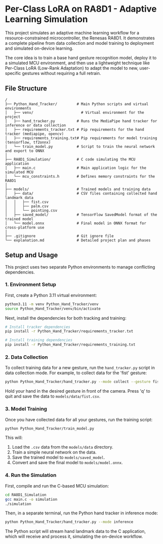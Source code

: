 # Per-Class LoRA on RA8D1 - Adaptive Learning Simulation

This project simulates an adaptive machine learning workflow for a resource-constrained microcontroller, the Renesas RA8D1. It demonstrates a complete pipeline from data collection and model training to deployment and simulated on-device learning.

The core idea is to train a base hand gesture recognition model, deploy it to a simulated MCU environment, and then use a lightweight technique like Per-Class LoRA (Low-Rank Adaptation) to adapt the model to new, user-specific gestures without requiring a full retrain.

## File Structure

```
/
├── Python_Hand_Tracker/         # Main Python scripts and virtual environments
│   ├── venv/                      # Virtual environment for the project
│   ├── hand_tracker.py          # Runs the MediaPipe hand tracker for inference or data collection
│   ├── requirements_tracker.txt # Pip requirements for the hand tracker (mediapipe, opencv)
│   ├── requirements_training.txt# Pip requirements for model training (tensorflow, tf2onnx)
│   └── train_model.py           # Script to train the neural network and export to ONNX
│
├── RA8D1_Simulation/            # C code simulating the MCU application
│   ├── main.c                   # Main application logic for the simulated MCU
│   └── mcu_constraints.h        # Defines memory constraints for the RA8D1
│
├── models/                      # Trained models and training data
│   ├── data/                    # CSV files containing collected hand landmark data
│   │   ├── fist.csv
│   │   ├── palm.csv
│   │   └── pointing.csv
│   ├── saved_model/             # TensorFlow SavedModel format of the trained model
│   └── model.onnx               # Final model in ONNX format for cross-platform use
│
├── .gitignore                   # Git ignore file
└── explanation.md               # Detailed project plan and phases
```

## Setup and Usage

This project uses two separate Python environments to manage conflicting dependencies.

### 1. Environment Setup

First, create a Python 3.11 virtual environment:

```bash
python3.11 -m venv Python_Hand_Tracker/venv
source Python_Hand_Tracker/venv/bin/activate
```

Next, install the dependencies for both tracking and training:

```bash
# Install tracker dependencies
pip install -r Python_Hand_Tracker/requirements_tracker.txt

# Install training dependencies
pip install -r Python_Hand_Tracker/requirements_training.txt
```

### 2. Data Collection

To collect training data for a new gesture, run the `hand_tracker.py` script in data collection mode. For example, to collect data for the 'fist' gesture:

```bash
python Python_Hand_Tracker/hand_tracker.py --mode collect --gesture fist
```

Hold your hand in the desired gesture in front of the camera. Press 'q' to quit and save the data to `models/data/fist.csv`.

### 3. Model Training

Once you have collected data for all your gestures, run the training script:

```bash
python Python_Hand_Tracker/train_model.py
```

This will:
1.  Load the `.csv` data from the `models/data` directory.
2.  Train a simple neural network on the data.
3.  Save the trained model to `models/saved_model`.
4.  Convert and save the final model to `models/model.onnx`.

### 4. Run the Simulation

First, compile and run the C-based MCU simulation:

```bash
cd RA8D1_Simulation
gcc main.c -o simulation
./simulation
```

Then, in a separate terminal, run the Python hand tracker in inference mode:

```bash
python Python_Hand_Tracker/hand_tracker.py --mode inference
```

The Python script will stream hand landmark data to the C application, which will receive and process it, simulating the on-device workflow.
